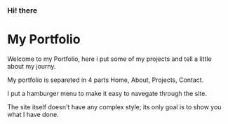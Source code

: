<h3>Hi! there</h3>
 <h1>My Portfolio</h1>

Welcome to my Portfolio, here i put some of my projects and tell a little about my journy.

My portfolio is separeted in 4 parts Home, About, Projects, Contact.

I put a hamburger menu to make it easy to navegate through the site.
 
The site itself doesn't have any complex style; its only goal is to show you what I have done.